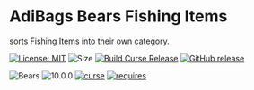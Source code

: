 # AdiBags Bears Fishing Items
sorts Fishing Items into their own category.

[![License: MIT](https://img.shields.io/badge/License-MIT-yellow.svg)](https://opensource.org/licenses/MIT)
![Size](https://img.shields.io/github/repo-size/N6REJ/AdiBags_Bears_Fishing_Items)
[![Build Curse Release](https://github.com/N6REJ/AdiBags_Bears_Fishing_Items/actions/workflows/release.yml/badge.svg)](https://github.com/N6REJ/AdiBags_Bears_Fishing_Items/actions/workflows/release.yml) 
[![GitHub release](https://img.shields.io/github/release/N6REJ/AdiBags_Bears_Fishing_Items.svg)](https://GitHub.com/N6REJ/AdiBags_Bears_Fishing_Items/releases/)

![Bears](https://img.shields.io/badge/Supports-Shadowlands-0B68D7)
![10.0.0](https://img.shields.io/badge/Ready_for-10.0.2-darkgreen)
[![curse](https://img.shields.io/badge/Curseforge_Project_ID:-707898-purple)](https://www.curseforge.com/wow/addons/adibags_Fishing_Items)
[![requires](https://img.shields.io/badge/Requires-AdiBags-brown)](https://www.curseforge.com/wow/addons/adibags)
